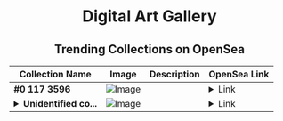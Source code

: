 <div align="center">

# Digital Art Gallery

## Trending Collections on OpenSea

| Collection Name                       | Image                                                                                     | Description                       | OpenSea Link                                                                                          |
|---------------------------------------|-------------------------------------------------------------------------------------------|-----------------------------------|--------------------------------------------------------------------------------------------------------|
| **#0 117 3596** | ![Image](https://i2.seadn.io/base/0xe0e7932e6badbb888e9ab0beb33ebe0be1a9de78/53834f05a4c1a44a3127b0358dc117/f053834f05a4c1a44a3127b0358dc117.jpeg?w=200&auto=format) |  | <details><summary>Link</summary>[#0 117 3596](https://opensea.io/collection/0-117-3596-1)</details> |
| **<details><summary>Unidentified co...</summary>Unidentified contract 84d8d409-fb27-4e2c-ac6d-00073a85633b</details>** | ![Image](https://i2.seadn.io/optimism/0x3a25149ceae2a2b0ac7ae0acc6a0635594cb235e/c587a7b6cd96a73d5313efe8b21afc/eec587a7b6cd96a73d5313efe8b21afc.png?w=200&auto=format) |  | <details><summary>Link</summary>[Unidentified contract 84d8d409-fb27-4e2c-ac6d-00073a85633b](https://opensea.io/collection/unidentified-contract-84d8d409-fb27-4e2c-ac6d-0007)</details> |

</div>